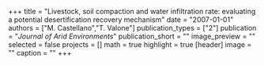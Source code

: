 +++
title = "Livestock, soil compaction and water infiltration rate: evaluating a potential desertification recovery mechanism"
date = "2007-01-01"
authors = ["M. Castellano","T. Valone"]
publication_types = ["2"]
publication = "_Journal of Arid Environments_"
publication_short = ""
image_preview = ""
selected = false
projects = []
math = true
highlight = true
[header]
image = ""
caption = ""
+++


